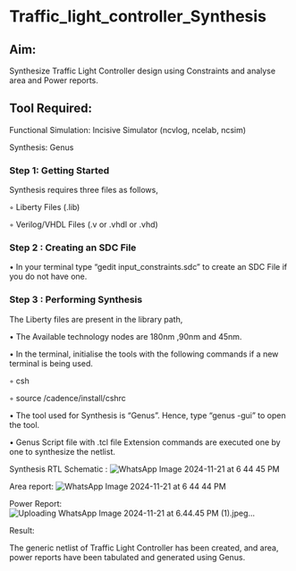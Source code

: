# Traffic_light_controller_Synthesis

## Aim:

Synthesize Traffic Light Controller design using Constraints and analyse area and Power reports.

## Tool Required:

Functional Simulation: Incisive Simulator (ncvlog, ncelab, ncsim)

Synthesis: Genus

### Step 1: Getting Started

Synthesis requires three files as follows,

◦ Liberty Files (.lib)

◦ Verilog/VHDL Files (.v or .vhdl or .vhd)

### Step 2 : Creating an SDC File

•	In your terminal type “gedit input_constraints.sdc” to create an SDC File if you do not have one.

### Step 3 : Performing Synthesis

The Liberty files are present in the library path,

• The Available technology nodes are 180nm ,90nm and 45nm.

• In the terminal, initialise the tools with the following commands if a new terminal is being used.

◦ csh

◦ source /cadence/install/cshrc

• The tool used for Synthesis is “Genus”. Hence, type “genus -gui” to open the tool.

• Genus Script file with .tcl file Extension commands are executed one by one to synthesize the netlist.

Synthesis RTL Schematic :
![WhatsApp Image 2024-11-21 at 6 44 45 PM](https://github.com/user-attachments/assets/11594037-dfa4-46d4-b5d0-018cc8d16d70)


Area report:
![WhatsApp Image 2024-11-21 at 6 44 44 PM](https://github.com/user-attachments/assets/0cca0e23-ae7a-4aab-b209-d6d75bd1f9fc)


Power Report:
![Uploading WhatsApp Image 2024-11-21 at 6.44.45 PM (1).jpeg…]()

Result:

The generic netlist of Traffic Light Controller has been created, and area, power reports have been tabulated and generated using Genus.
